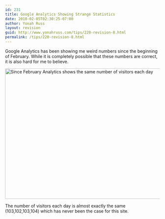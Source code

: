 ```yaml
---
id: 231
title: Google Analytics Showing Strange Statistics
date: 2010-02-05T02:30:25-07:00
author: Yonah Russ
layout: revision
guid: http://www.yonahruss.com/tips/220-revision-8.html
permalink: /tips/220-revision-8.html
---
```

Google Analytics has been showing me weird numbers since the beginning of February. While it is completely possible that these numbers are correct, it is also hard for me to believe.

[<img class="size-full wp-image-226 alignleft" title="AnalyticsStats" src="http://www.yonahruss.com/wordpress/wp-content/uploads/2010/02/AnalyticsStats2.jpg" alt="Since February Analytics shows the same number of visitors each day" width="584" height="424" />](http://www.yonahruss.com/wordpress/wp-content/uploads/2010/02/AnalyticsStats2.jpg)

The number of visitors each day is almost exactly the same (103,102,103,104) which has never been the case for this site.